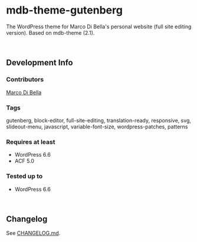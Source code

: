 # mdb-theme-gutenberg
The WordPress theme for Marco Di Bella's personal website (full site editing version). Based on mdb-theme (2.1).

<br>

## Development Info

### Contributors
[Marco Di Bella](https://github.com/mdibella-dev)

### Tags
gutenberg, block-editor, full-site-editing, translation-ready, responsive, svg, slideout-menu, javascript, variable-font-size, wordpress-patches, patterns

### Requires at least

- WordPress 6.6
- ACF 5.0

### Tested up to

- WordPress 6.6

<br>

## Changelog

See [CHANGELOG.md](https://github.com/mdibella-dev/mdb-theme-fse/blob/main/CHANGELOG.md).
